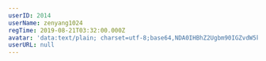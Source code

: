 ```yaml
---
userID: 2014
userName: zenyang1024
regTime: 2019-08-21T03:32:00.000Z
avatar: 'data:text/plain; charset=utf-8;base64,NDA0IHBhZ2Ugbm90IGZvdW5kCg=='
userURL: null
---
```



